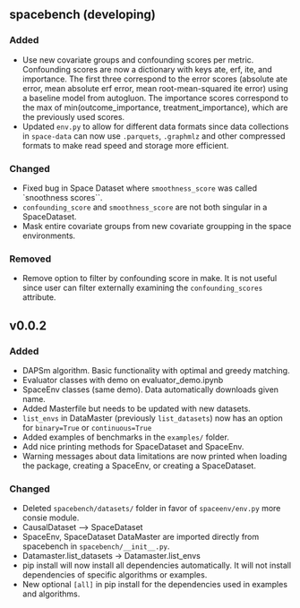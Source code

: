 ## spacebench (developing)

### Added

- Use new covariate groups and confounding scores per metric. Confounding scores are now a dictionary with keys ate, erf, ite, and importance. The first three correspond to the error scores (absolute ate error, mean absolute erf error, mean root-mean-squared ite error) using a baseline model from autogluon. The importance scores correspond to the max of min(outcome_importance, treatment_importance), which are the previously used scores.
- Updated `env.py` to allow for different data formats since data collections in `space-data` can now use `.parquets`, `.graphmlz` and other compressed formats to make read speed and storage more efficient.

### Changed

- Fixed bug in Space Dataset where `smoothness_score` was called `snoothness scores``.
- `confounding_score` and `smoothness_score` are not both singular in a SpaceDataset. 
- Mask entire covariate groups from new covariate groupping in the space environments.
  
### Removed

- Remove option to filter by confounding score in make. It is not useful since user can filter externally examining the `confounding_scores` attribute.
  

## v0.0.2

### Added

- DAPSm algorithm. Basic functionality with optimal and greedy matching.
- Evaluator classes with demo on evaluator_demo.ipynb
- SpaceEnv classes (same demo). Data automatically downloads given name.
- Added Masterfile but needs to be updated with new datasets.
- `list_envs` in DataMaster (previously `list_datasets`) now has an option for `binary=True` or `continuous=True`
- Added examples of benchmarks in the `examples/` folder.
- Add nice printing methods for SpaceDataset and SpaceEnv.
- Warning messages about data limitations are now printed when loading the package, creating a SpaceEnv, or creating a SpaceDataset.

### Changed
- Deleted `spacebench/datasets/` folder in favor of `spaceenv/env.py` more consie module.
- CausalDataset --> SpaceDataset
- SpaceEnv, SpaceDataset DataMaster are imported directly from spacebench in `spacebench/__init__.py`.
- Datamaster.list_datasets -> Datamaster.list_envs
- pip install will now install all dependencies automatically. It will not install dependencies of specific algorithms or examples.
- New optional `[all]` in pip install for the dependencies used in examples and algorithms.
